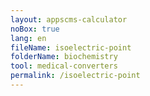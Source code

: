 ```yaml
---
layout: appscms-calculator
noBox: true
lang: en
fileName: isoelectric-point
folderName: biochemistry
tool: medical-converters
permalink: /isoelectric-point
---
```

